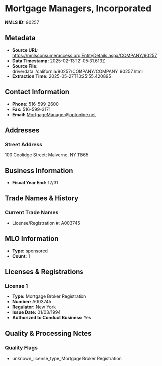 # Mortgage Managers, Incorporated

**NMLS ID:** 90257

## Metadata
- **Source URL:** https://nmlsconsumeraccess.org/EntityDetails.aspx/COMPANY/90257
- **Data Timestamp:** 2025-02-13T21:05:31.613Z
- **Source File:** drive/data_/california/90257/COMPANY/COMPANY_90257.html
- **Extraction Time:** 2025-05-27T10:25:55.420895

## Contact Information
- **Phone:** 516-599-2600
- **Fax:** 516-599-3171
- **Email:** MortgageManager@optonline.net

## Addresses
### Street Address
100 Coolidge Street; Malverne, NY 11565

## Business Information
- **Fiscal Year End:** 12/31

## Trade Names & History
### Current Trade Names
- License/Registration #: A003745

## MLO Information
- **Type:** sponsored
- **Count:** 1

## Licenses & Registrations

### License 1
- **Type:** Mortgage Broker Registration
- **Number:** A003745
- **Regulator:** New York
- **Issue Date:** 01/03/1994
- **Authorized to Conduct Business:** Yes

## Quality & Processing Notes
### Quality Flags
- unknown_license_type_Mortgage Broker Registration
